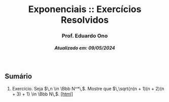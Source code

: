 <h1 align="center">Exponenciais :: Exercícios Resolvidos</h1>
<h3 align="center">Prof. Eduardo Ono</h3>
<h5 align="center">Atualizado em: 09/05/2024</h5>

&nbsp;

## Sumário

1. Exercício. Seja $\,n \in \Bbb N^*\,$. Mostre que $\,\sqrt{n(n + 1)(n + 2)(n + 3) + 1} \in \Bbb N\,$. [[html]](./exercicio-001.html)

&nbsp;
